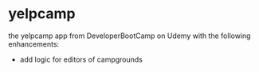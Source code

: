 # yelpcamp
the yelpcamp app from DeveloperBootCamp on Udemy with the following enhancements:
 - add logic for editors of campgrounds
